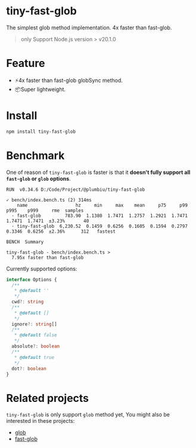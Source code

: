 # tiny-fast-glob

The simplest glob method implementation. 4x faster than fast-glob.

> only Support Node.js version > v20.1.0

# Feature

- ⚡️4x faster than fast-glob globSync method.
- 📦Super lightweight.

# Install

```bash
npm install tiny-fast-glob
```

# Benchmark

One of reason of `tiny-fast-glob` is faster is that it **doesn't fully support all `fast-glob` or `glob` options**.

```
RUN  v0.34.6 D:/Code/Project/@plumbiu/tiny-fast-glob

✓ bench/index.bench.ts (2) 314ms
    name                  hz     min     max    mean     p75     p99    p995    p999     rme  samples
  · fast-glob         783.90  1.1380  1.7471  1.2757  1.2921  1.7471  1.7471  1.7471  ±3.23%       40
  · tiny-fast-glob  6,230.52  0.1459  0.6256  0.1605  0.1594  0.2797  0.3346  0.6256  ±2.36%      312   fastest

BENCH  Summary

tiny-fast-glob - bench/index.bench.ts >
  7.95x faster than fast-glob
```

Currently supported options:

```ts
interface Options {
  /**
   * @default ''
   */
  cwd?: string
  /**
   * @default []
   */
  ignore?: string[]
  /**
   * @default false
   */
  absolute?: boolean
  /**
   * @default true
   */
  dot?: boolean
}
```

# Related projects

`tiny-fast-glob` is only support `glob` method yet, You might also be interested in these projects:

- [glob](https://github.com/isaacs/node-glob)
- [fast-glob](https://github.com/mrmlnc/fast-glob)
